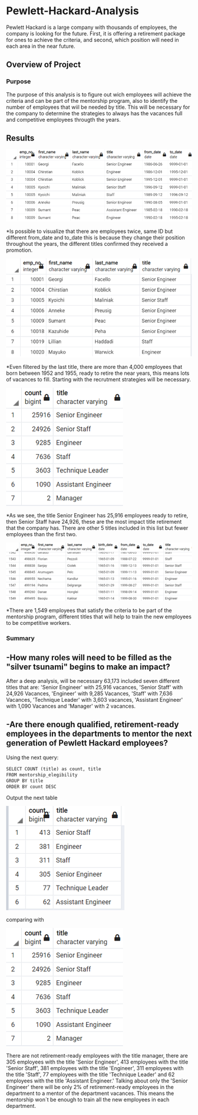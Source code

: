 # Pewlett-Hackard-Analysis
Pewlett Hackard is a large company with thousands of employees, the company is looking for the future. First, it is offering a retirement package for ones to achieve the criteria, and second, which position will need in each area in the near future.

## Overview of Project 
### Purpose 
The purpose of this analysis is to figure out wich employees will achieve the criteria and can be part of the mentorship program, also to identify the number of employees that wiil be needed by title. This will  be necessary for the company to determine the strategies to always  has the vacances full and competitive employees througth the years. 

## Results 

![retirement_titles](Tables/retirement_titles.png)

*Is possible to visualize that there are employees twice, same ID but different from_date and to_date this is because they change their position throughout the years, the different titles confirmed they received a promotion.

![unique_titles](Tables/unique_titles.png)

*Even filtered by the last title, there are more than 4,000 employees that born between 1952 and 1955, ready to retire the near years, this means lots of vacances to fill. Starting with the recrutment strategies will be necessary.

![retiring_title](Tables/retiring_title.png)

*As we see, the title Senior Engineer has 25,916 employees ready to retire, then Senior Staff have 24,926, these are the most impact title retirement that the company has. There are other 5 titles included in this list but fewer employees than the first two.

![mentorship_eligibility](Tables/mentorship_eligibility.png)

*There are 1,549 employees that satisfy the criteria to be part of the mentorship program, different titles that will help to train the new employees to be competitive workers. 

### Summary

-How many roles will need to be filled as the "silver tsunami" begins to make an impact?
----
After a deep analysis, will be necessary 63,173 included seven different titles that are: 'Senior Engineer' with 25,916 vacances, 'Senior Staff' with 24,926 Vacances, 'Engineer' with 9,285 Vacances, 'Staff' with 7,636 Vacances, 'Technique Leader' with 3,603 vacances, 'Assistant Engineer' with 1,090 Vacances and 'Manager' with 2 vacances. 

-Are there enough qualified, retirement-ready employees in the departments to mentor the next generation of Pewlett Hackard employees?
---

Using the next query:
   
    SELECT COUNT (title) as count, title
    FROM mentorship_elegibility
    GROUP BY title
    ORDER BY count DESC

Output the next table

![mentorship_title](Tables/mentorship_title.png)

comparing with

![retiring_title](Tables/retiring_title.png)

There are not retirement-ready employees with the title manager, there are 305 employees with the title 'Senior Engineer', 413 employees with the title 'Senior Staff', 381 employees with the title 'Engineer', 311 employees with the title 'Staff', 77 employees with the title 'Technique Leader' and 62 employees with the title 'Assistant Engineer.' Talking about only the 'Senior Engineer' there will be only 2% of retirement-ready employees in the department to a mentor of the department vacances. This means the mentorship won´t be enough to train all the new employees in each department. 
